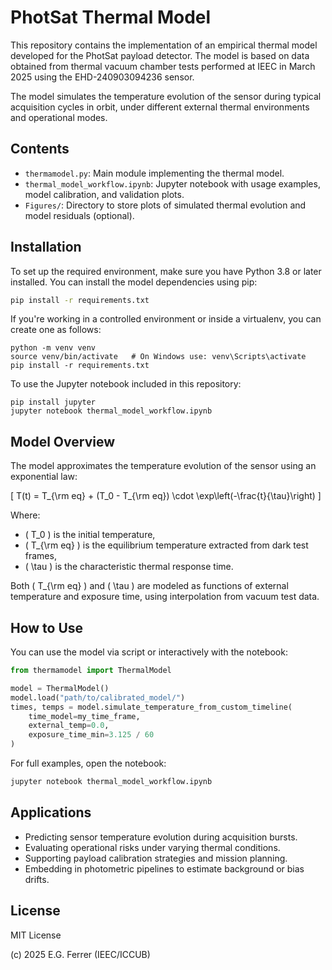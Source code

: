 # PhotSat Thermal Model

This repository contains the implementation of an empirical thermal model developed for the PhotSat payload detector. The model is based on data obtained from thermal vacuum chamber tests performed at IEEC in March 2025 using the EHD-240903094236 sensor.

The model simulates the temperature evolution of the sensor during typical acquisition cycles in orbit, under different external thermal environments and operational modes.

## Contents

- `thermamodel.py`: Main module implementing the thermal model.
- `thermal_model_workflow.ipynb`: Jupyter notebook with usage examples, model calibration, and validation plots.
- `Figures/`: Directory to store plots of simulated thermal evolution and model residuals (optional).

## Installation

To set up the required environment, make sure you have Python 3.8 or later installed. You can install the model dependencies using pip:

```bash
pip install -r requirements.txt
```

If you're working in a controlled environment or inside a virtualenv, you can create one as follows:

```
python -m venv venv
source venv/bin/activate   # On Windows use: venv\Scripts\activate
pip install -r requirements.txt
```

To use the Jupyter notebook included in this repository:

```
pip install jupyter
jupyter notebook thermal_model_workflow.ipynb
```

## Model Overview

The model approximates the temperature evolution of the sensor using an exponential law:

\[
T(t) = T_{\rm eq} + (T_0 - T_{\rm eq}) \cdot \exp\left(-\frac{t}{\tau}\right)
\]

Where:

- \( T_0 \) is the initial temperature,
- \( T_{\rm eq} \) is the equilibrium temperature extracted from dark test frames,
- \( \tau \) is the characteristic thermal response time.

Both \( T_{\rm eq} \) and \( \tau \) are modeled as functions of external temperature and exposure time, using interpolation from vacuum test data.

## How to Use

You can use the model via script or interactively with the notebook:

```python
from thermamodel import ThermalModel

model = ThermalModel()
model.load("path/to/calibrated_model/")
times, temps = model.simulate_temperature_from_custom_timeline(
    time_model=my_time_frame,
    external_temp=0.0,
    exposure_time_min=3.125 / 60
)
```

For full examples, open the notebook:

```bash
jupyter notebook thermal_model_workflow.ipynb
```

## Applications

* Predicting sensor temperature evolution during acquisition bursts.
* Evaluating operational risks under varying thermal conditions.
* Supporting payload calibration strategies and mission planning.
* Embedding in photometric pipelines to estimate background or bias drifts.

## License

MIT License

(c) 2025 E.G. Ferrer (IEEC/ICCUB)
